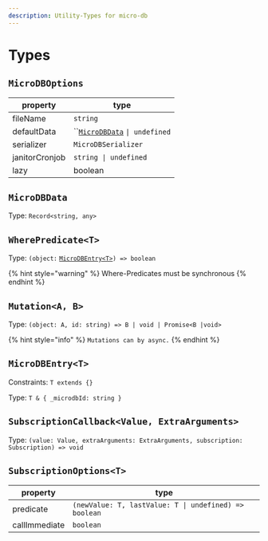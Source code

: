 ```yaml
---
description: Utility-Types for micro-db
---
```


# Types

## `MicroDBOptions`

| property       | type                                                   |
| -------------- | ------------------------------------------------------ |
| fileName       | `string`                                               |
| defaultData    | ``[`MicroDBData`](types.md#microdbdata) `\| undefined` |
| serializer     | `MicroDBSerializer`                                    |
| janitorCronjob | `string \| undefined`                                  |
| lazy           | boolean                                                |

## `MicroDBData`

Type: `Record<string, any>`

## `WherePredicate<T>`

Type: `(object:` [`MicroDBEntry<T>`](types.md#microdbentry-less-than-t-greater-than)`) => boolean`

{% hint style="warning" %}
Where-Predicates must be synchronous
{% endhint %}

## `Mutation<A, B>`

Type: `(object: A, id: string) => B | void | Promise<B |void>`

{% hint style="info" %}
`Mutations can by async.`
{% endhint %}

## `MicroDBEntry<T>`

Constraints: `T extends {}`

Type: `T & { _microdbId: string }`

## `SubscriptionCallback<Value, ExtraArguments>`

Type: `(value: Value, extraArguments: ExtraArguments, subscription: Subscription) => void`

## `SubscriptionOptions<T>`

| property      | type                                                  |
| ------------- | ----------------------------------------------------- |
| predicate     | `(newValue: T, lastValue: T \| undefined) => boolean` |
| callImmediate | `boolean`                                             |
